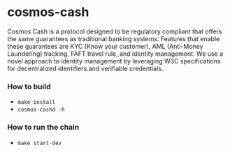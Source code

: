 # cosmos-cash

Cosmos Cash is a protocol designed to be regulatory compliant that offers the same guarantees as traditional banking systems. Features that enable these guarantees are KYC (Know your customer), AML (Anti-Money Laundering) tracking, FAFT travel rule, and identity management. We use a novel approach to identity management by leveraging W3C specifications for decentralized identifiers and verifiable credentials.

### How to build

- `make install`
- `cosmos-cashd -h`

### How to run the chain

- `make start-dev`

